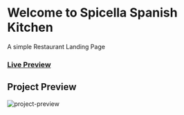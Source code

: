# Welcome to Spicella Spanish Kitchen
A simple Restaurant Landing Page
### [Live Preview](https://spicella-spanish-kitchen.netlify.app/)
## Project Preview
![project-preview](https://i.ibb.co/sJR179X/spicella-spanish-kitchen-netlify-app.png)
